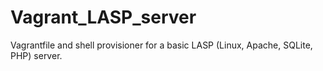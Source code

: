# Vagrant_LASP_server
Vagrantfile and shell provisioner for a basic LASP (Linux, Apache, SQLite, PHP) server.
